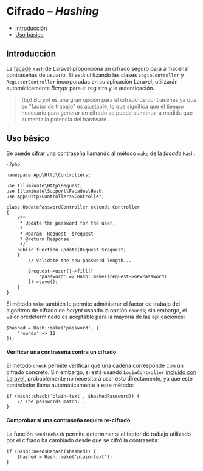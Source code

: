 # Cifrado – *Hashing*

- [Introducción](#introduction)
- [Uso básico](#basic-usage)

<a name="introduction"></a>

## Introducción

La [facade](/docs/{{version}}/facades) `Hash` de Laravel proporciona un cifrado seguro para almacenar contraseñas de usuario. Si está utilizando las clases `LoginController` y `RegisterController` incorporadas en su aplicación Laravel, utilizarán automáticamente *Bcrypt* para el registro y la autenticación.

> {tip} *Bcrypt* es una gran opción para el cifrado de contraseñas ya que su "factor de trabajo" es ajustable, lo que significa que el tiempo necesario para generar un cifrado se puede aumentar a medida que aumenta la potencia del hardware.

<a name="basic-usage"></a>

## Uso básico

Se puede cifrar una contraseña llamando al método `make` de la *facade* `Hash`:

    <?php
    
    namespace App\Http\Controllers;
    
    use Illuminate\Http\Request;
    use Illuminate\Support\Facades\Hash;
    use App\Http\Controllers\Controller;
    
    class UpdatePasswordController extends Controller
    {
        /**
         * Update the password for the user.
         *
         * @param  Request  $request
         * @return Response
         */
        public function update(Request $request)
        {
            // Validate the new password length...
    
            $request->user()->fill([
                'password' => Hash::make($request->newPassword)
            ])->save();
        }
    }
    

El método `make` también le permite administrar el factor de trabajo del algoritmo de cifrado de *bcrypt* usando la opción `rounds`; sin embargo, el valor predeterminado es aceptable para la mayoría de las aplicaciones:

    $hashed = Hash::make('password', [
        'rounds' => 12
    ]);
    

#### Verificar una contraseña contra un cifrado

El método `check` permite verificar que una cadena corresponde con un cifrado concreto. Sin embargo, si está usando `LoginController` [incluido con Laravel](/docs/{{version}}/authentication), probablemente no necesitará usar esto directamente, ya que este controlador llama automáticamente a este método:

    if (Hash::check('plain-text', $hashedPassword)) {
        // The passwords match...
    }
    

#### Comprobar si una contraseña require re-cifrado

La función `needsRehash` permite determinar si el factor de trabajo utilizado por el cifrado ha cambiado desde que se cifró la contraseña:

    if (Hash::needsRehash($hashed)) {
        $hashed = Hash::make('plain-text');
    }